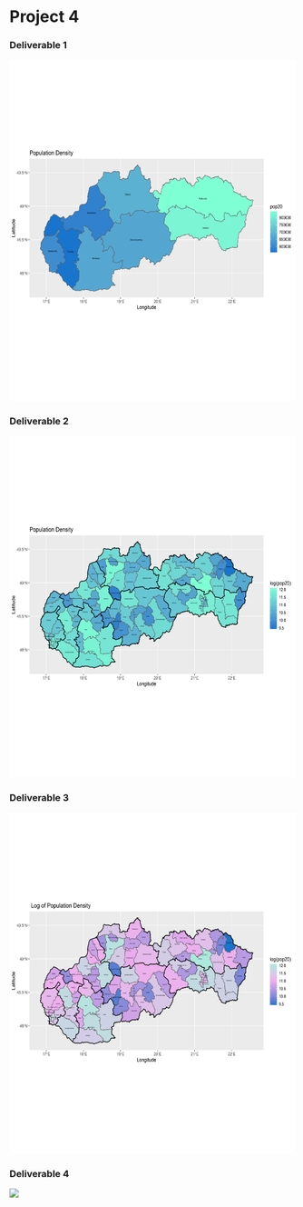 # Project 4

### Deliverable 1

<img src="SVKpop.png" width="600" height="600" />

### Deliverable 2

<img src="SVKpop1.png" width="600" height="600" />

### Deliverable 3

<img src="SVKpop2.png" width="600" height="600" />

### Deliverable 4

![]("SVKpop3.mp4")
